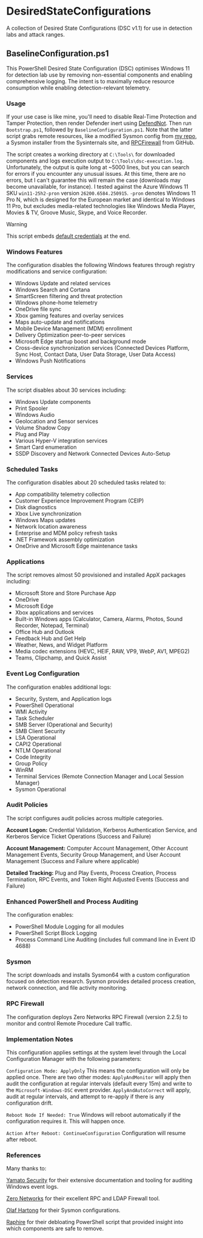 # DesiredStateConfigurations
A collection of Desired State Configurations (DSC v1.1) for use in detection labs and attack ranges.

## BaselineConfiguration.ps1
This PowerShell Desired State Configuration (DSC) optimises Windows 11 for detection lab use by removing non-essential components and enabling comprehensive logging. The intent is to maximally reduce resource consumption while enabling detection-relevant telemetry.

### Usage
If your use case is like mine, you'll need to disable Real-Time Protection and Tamper Protection, then render Defender inert using [DefendNot](https://github.com/es3n1n/defendnot). Then run `Bootstrap.ps1`, followed by `BaselineConfiguration.ps1`. Note that the latter script grabs remote resources, like a modified Sysmon config from [my repo](https://github.com/smashtitle/TelemetryForge/blob/main/sysmonconfig-research.xml), a Sysmon installer from the Sysinternals site, and [RPCFirewall](ttps://github.com/zeronetworks/rpcfirewall) from GitHub.

The script creates a working directory at `C:\Tools\` for downloaded components and logs execution output to `C:\Tools\dsc-execution.log`. Unfortunately, the output is quite long at ~5000 lines, but you can search for errors if you encounter any unusual issues. At this time, there are no errors, but I can't guarantee this will remain the case (downloads may become unavailable, for instance). I tested against the Azure Windows 11 SKU `win11-25h2-pron` version `26200.6584.250915`. `-pron` denotes Windows 11 Pro N, which is designed for the European market and identical to Windows 11 Pro, but excludes media-related technologies like Windows Media Player, Movies & TV, Groove Music, Skype, and Voice Recorder.

> [!WARNING]
> This script embeds [default credentials](https://github.com/smashtitle/DesiredStateConfigurations/blob/9cf4776b7423ed42d7dfb030a1e94d1d3bd072cf/BaselineConfiguration.ps1#L573-L574) at the end. 

### Windows Features
The configuration disables the following Windows features through registry modifications and service configuration:
- Windows Update and related services
- Windows Search and Cortana
- SmartScreen filtering and threat protection
- Windows phone-home telemetry
- OneDrive file sync
- Xbox gaming features and overlay services
- Maps auto-update and notifications
- Mobile Device Management (MDM) enrollment
- Delivery Optimization peer-to-peer services
- Microsoft Edge startup boost and background mode
- Cross-device synchronization services (Connected Devices Platform, Sync Host, Contact Data, User Data Storage, User Data Access)
- Windows Push Notifications

### Services
The script disables about 30 services including:
- Windows Update components
- Print Spooler
- Windows Audio
- Geolocation and Sensor services
- Volume Shadow Copy
- Plug and Play
- Various Hyper-V integration services
- Smart Card enumeration
- SSDP Discovery and Network Connected Devices Auto-Setup

### Scheduled Tasks
The configuration disables about 20 scheduled tasks related to:
- App compatibility telemetry collection
- Customer Experience Improvement Program (CEIP)
- Disk diagnostics
- Xbox Live synchronization
- Windows Maps updates
- Network location awareness
- Enterprise and MDM policy refresh tasks
- .NET Framework assembly optimization
- OneDrive and Microsoft Edge maintenance tasks

### Applications
The script removes almost 50 provisioned and installed AppX packages including:
- Microsoft Store and Store Purchase App
- OneDrive
- Microsoft Edge
- Xbox applications and services
- Built-in Windows apps (Calculator, Camera, Alarms, Photos, Sound Recorder, Notepad, Terminal)
- Office Hub and Outlook
- Feedback Hub and Get Help
- Weather, News, and Widget Platform
- Media codec extensions (HEVC, HEIF, RAW, VP9, WebP, AV1, MPEG2)
- Teams, Clipchamp, and Quick Assist

### Event Log Configuration
The configuration enables additional logs:
- Security, System, and Application logs
- PowerShell Operational
- WMI Activity
- Task Scheduler
- SMB Server (Operational and Security)
- SMB Client Security
- LSA Operational
- CAPI2 Operational
- NTLM Operational
- Code Integrity
- Group Policy
- WinRM
- Terminal Services (Remote Connection Manager and Local Session Manager)
- Sysmon Operational

### Audit Policies
The script configures audit policies across multiple categories.

**Account Logon:** Credential Validation, Kerberos Authentication Service, and Kerberos Service Ticket Operations (Success and Failure)

**Account Management:** Computer Account Management, Other Account Management Events, Security Group Management, and User Account Management (Success and Failure where applicable)

**Detailed Tracking:** Plug and Play Events, Process Creation, Process Termination, RPC Events, and Token Right Adjusted Events (Success and Failure)

### Enhanced PowerShell and Process Auditing
The configuration enables:
- PowerShell Module Logging for all modules
- PowerShell Script Block Logging
- Process Command Line Auditing (includes full command line in Event ID 4688)

### Sysmon
The script downloads and installs Sysmon64 with a custom configuration focused on detection research. Sysmon provides detailed process creation, network connection, and file activity monitoring.

### RPC Firewall
The configuration deploys Zero Networks RPC Firewall (version 2.2.5) to monitor and control Remote Procedure Call traffic.

### Implementation Notes
This configuration applies settings at the system level through the Local Configuration Manager with the following parameters:

`Configuration Mode: ApplyOnly`
This means the configuration will only be applied once. There are two other modes: `ApplyAndMonitor` will apply then audit the configuration at regular intervals (default every 15m) and write to the `Microsoft-Windows-DSC` event provider. `ApplyAndAutoCorrect` will apply, audit at regular intervals, and attempt to re-apply if there is any configuration drift.

`Reboot Node If Needed: True`
Windows will reboot automatically if the configuration requires it. This will happen once.

`Action After Reboot: ContinueConfiguration`
Configuration will resume after reboot.

### References
Many thanks to: 

[Yamato Security](https://github.com/Yamato-Security) for their extensive documentation and tooling for auditing Windows event logs.

[Zero Networks](https://github.com/zeronetworks/rpcfirewall) for their excellent RPC and LDAP Firewall tool.

[Olaf Hartong](https://github.com/olafhartong/sysmon-modular) for their Sysmon configurations.

[Raphire](https://github.com/Raphire/Win11Debloat) for their debloating PowerShell script that provided insight into which components are safe to remove.

